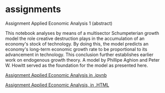 # assignments

Assignment Applied Economic Analysis 1 (abstract)

This notebook analyses by means of a multisector Schumpeterian growth model the role creative destruction plays in the accumulation of an economy's stock of technology. By doing this, the model predicts an economy's long-term economic growth rate to be proportional to its advancement in technology. This conclusion further establishes earlier work on endogenous growth theory. A model by Phillipe Aghion and Peter W. Howitt served as the foundation for the model as presented here.

[Assignment Applied Economic Analysis in .ipynb](https://github.com/PhilUnver/assignments/blob/master/Applied%20Economic%20Analysis%201%20Assignment%20Schumpeterian%20Model.ipynb)

[Assignment Applied Economic Analysis, in .HTML](https://github.com/PhilUnver/assignments/blob/master/Applied%20Economic%20Analysis%201%20Assignment%20Schumpeterian%20Model.html)
